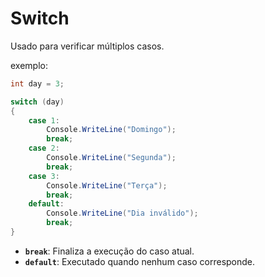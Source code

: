 # Switch

Usado para verificar múltiplos casos.

exemplo:

```csharp
int day = 3;

switch (day)
{
    case 1:
        Console.WriteLine("Domingo");
        break;
    case 2:
        Console.WriteLine("Segunda");
        break;
    case 3:
        Console.WriteLine("Terça");
        break;
    default:
        Console.WriteLine("Dia inválido");
        break;
}
```

* **`break`**: Finaliza a execução do caso atual.
* **`default`**: Executado quando nenhum caso corresponde.

